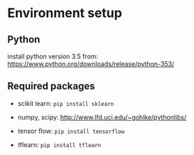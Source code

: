 # Environment setup

## Python 
install python version 3.5 from:
https://www.python.org/downloads/release/python-353/

## Required packages
- scikit learn: 
`pip install sklearn`

- numpy, scipy:
http://www.lfd.uci.edu/~gohlke/pythonlibs/

- tensor flow:
`pip install tensorflow`

- tflearn:
`pip install tflearn`
